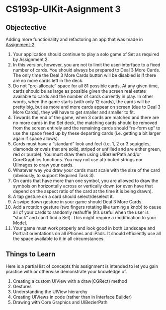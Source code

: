 # CS193p-UIKit-Asignment 3

## Objectective
Adding more functionality and refactoring an app that was made in [Assignment-2](https://github.com/maksim-mitrofanov/CS193p-UIKit/tree/Assignment-2).

1. Your application should continue to play a solo game of Set as required by Assignment 2.
2. In this version, however, you are not to limit the user-interface to a fixed number of cards. You should always be prepared to Deal 3 More Cards. The only time the Deal 3 More Cards button will be disabled is if there are no more cards left in the deck.
3. Do not “pre-allocate” space for all 81 possible cards. At any given time, cards should be as large as possible given the screen real estate available to cards and the number of cards currently in play. In other words, when the game starts (with only 12 cards), the cards will be pretty big, but as more and more cards appear on screen (due to Deal 3 More Cards), they will have to get smaller and smaller to fit.
4. Towards the end of the game, when 3 cards are matched and there are no more cards in the Set deck, the matching cards should be removed from the screen entirely and the remaining cards should “re-form up” to use the space freed up by these departing cards (i.e. getting a bit larger again if space allows).
5. Cards must have a “standard” look and feel (i.e. 1, 2 or 3 squiggles, diamonds or ovals that are solid, striped or unfilled and are either green, red or purple). You must draw them using UIBezierPath and/or CoreGraphics functions. You may not use attributed strings nor UIImages to draw your cards.
6. Whatever way you draw your cards must scale with the size of the card (obviously, to support Required Task 3).
7. On cards that have more than one symbol, you are allowed to draw the symbols on horizontally across or vertically down (or even have that depend on the aspect ratio of the card at the time it is being drawn).
8. A tap gesture on a card should select/deselect it.
9. A swipe down gesture in your game should Deal 3 More Cards.
10. Add a rotation gesture (two fingers rotating like turning a knob) to cause all of your cards to randomly reshuffle (it’s useful when the user is “stuck” and can’t find a Set). This might require a modification to your Model.
11. Your game must work properly and look good in both Landscape and Portrait orientations on all iPhones and iPads. It should efficiently use all the space available to it in all circumstances. 

## Things to Learn
Here is a partial list of concepts this assignment is intended to let you gain practice with or otherwise demonstrate your knowledge of.
1. Creating a custom UIView with a draw(CGRect) method
2. Gestures
3. Understanding the UIView hierarchy
4. Creating UIViews in code (rather than in Interface Builder)
5. Drawing with Core Graphics and UIBezierPath 


